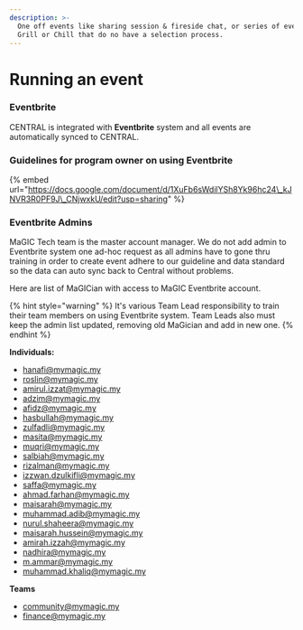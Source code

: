 ```yaml
---
description: >-
  One off events like sharing session & fireside chat, or series of events like
  Grill or Chill that do no have a selection process.
---
```


# Running an event

### **Eventbrite**

CENTRAL is integrated with **Eventbrite** system and all events are automatically synced to CENTRAL.

### Guidelines for program owner on using Eventbrite

{% embed url="https://docs.google.com/document/d/1XuFb6sWdilYSh8Yk96hc24\_kJNVR3R0PF9J\_CNjwxkU/edit?usp=sharing" %}



### Eventbrite Admins

MaGIC Tech team is the master account manager. We do not add admin to Eventbrite system one ad-hoc request as all admins have to gone thru training in order to create event adhere to our guideline and data standard so the data can auto sync back to Central without problems. 

Here are list of MaGICian with access to MaGIC Eventbrite account. 

{% hint style="warning" %}
It's various Team Lead responsibility to train their team members on using Eventbrite system. Team Leads also must keep the admin list updated, removing old MaGician and add in new one.
{% endhint %}

**Individuals:**

* hanafi@mymagic.my 
* roslin@mymagic.my 
* amirul.izzat@mymagic.my
* adzim@mymagic.my 
* afidz@mymagic.my 
* hasbullah@mymagic.my 
* zulfadli@mymagic.my 
* masita@mymagic.my 
* muqri@mymagic.my 
* salbiah@mymagic.my
* rizalman@mymagic.my 
* izzwan.dzulkifli@mymagic.my 
* saffa@mymagic.my 
* ahmad.farhan@mymagic.my 
* maisarah@mymagic.my 
* muhammad.adib@mymagic.my 
* nurul.shaheera@mymagic.my 
* maisarah.hussein@mymagic.my 
* amirah.izzah@mymagic.my 
* nadhira@mymagic.my 
* m.ammar@mymagic.my 
* muhammad.khaliq@mymagic.my

**Teams**

* community@mymagic.my
* finance@mymagic.my


